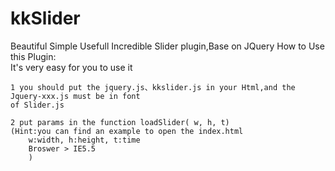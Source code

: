 kkSlider
========
Beautiful Simple Usefull Incredible Slider plugin,Base on JQuery
How to Use this Plugin:<br>
	It's very easy for you to use it

	1 you should put the jquery.js、kkslider.js in your Html,and the Jquery-xxx.js must be in font
	of Slider.js

	2 put params in the function loadSlider( w, h, t)
	(Hint:you can find an example to open the index.html
		w:width, h:height, t:time
		Broswer > IE5.5
		)



